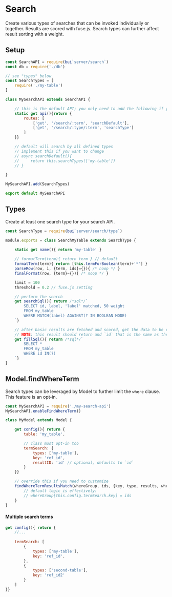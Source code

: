 Search
====================

Create various types of searches that can be invoked individually or together. Results are scored with fuse.js. Search types can further affect result sorting with a weight.

## Setup

```js
const SearchAPI = require(bui`server/search`)
const db = require('./db')

// see "types" below
const SearchTypes = [
    require('./my-table')
]

class MySearchAPI extends SearchAPI {

    // this is the default API; you only need to add the following if you want to add/change the API routes
    static get api(){return {
		routes: [
			['get', '/search/:term', 'searchDefault'],
            ['get', '/search/:type/:term', 'searchType']
		]
	}}

    // default will search by all defined types
    // implement this if you want to change
    // async searchDefault(){
    //     return this.searchTypes(['my-table'])
    // }

}

MySearchAPI.add(SearchTypes)

export default MySearchAPI
```

## Types

Create at least one search type for your search API.


```js
const SearchType = require(bui`server/search/type`)

module.exports = class SearchMyTable extends SearchType {

    static get name(){ return 'my-table' }
    
    // formatTerm(term){ return term } // default
    formatTerm(term){ return [this.termForBoolean(term)+'*'] }
    parseRow(row, i, {term, ids}={}){ /* noop */ }
    finalFormat(row, {term}={}){ /* noop */ }

    limit = 100
    threshold = 0.2 // fuse.js setting

    // perform the search
    get searchSql(){ return /*sql*/`
        SELECT id, label, 'label' matched, 50 weight
        FROM my_table
        WHERE MATCH(label) AGAINST(? IN BOOLEAN MODE)
    `}

    // after basic results are fetched and scored, get the data to be returned for each result
    // NOTE: this result should return and `id` that is the same as the one in `searchSql`
    get fillSql(){ return /*sql*/`
        SELECT *
        FROM my_table
        WHERE id IN(?)
    `}
}
```


## Model.findWhereTerm

Search types can be leveraged by Model to further limit the `where` clause. This feature is an opt-in.

```js
const MySearchAPI = require('./my-search-api')
MySearchAPI.enableFindWhereTerm()

```

```js
class MyModel extends Model {

    get config(){ return {
        table: 'my_table',

        // class must opt-in too
        termSearch: {
            types: ['my-table'],
            key: 'ref_id',
            resultID: 'id' // optional, defaults to `id`
        }
    }}

    // override this if you need to customize
    findWhereTermResultsMatch(whereGroup, ids, {key, type, results, where, opts}){
        // default logic is effectively:
        // whereGroup[this.config.termSearch.key] = ids
    }
}
```

#### Multiple search terms

```js
get config(){ return {
    //...
    
    termSearch: [
        {
            types: ['my-table'],
            key: 'ref_id',
        },
        {
            types: ['second-table'],
            key: 'ref_id2'
        }
    ]
}}
```
